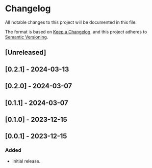 # Changelog

All notable changes to this project will be documented in this file.

The format is based on [Keep a Changelog](https://keepachangelog.com/en/1.0.0/),
and this project adheres to [Semantic Versioning](https://semver.org/spec/v2.0.0.html).

## [Unreleased]

## [0.2.1] - 2024-03-13

## [0.2.0] - 2024-03-07

## [0.1.1] - 2024-03-07

## [0.1.0] - 2023-12-15

## [0.0.1] - 2023-12-15

### Added
- Initial release.
